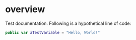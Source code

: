 # overview

Test documentation. Following is a hypothetical line of code:

```swift
public var aTestVariable = "Hello, World!"
```
